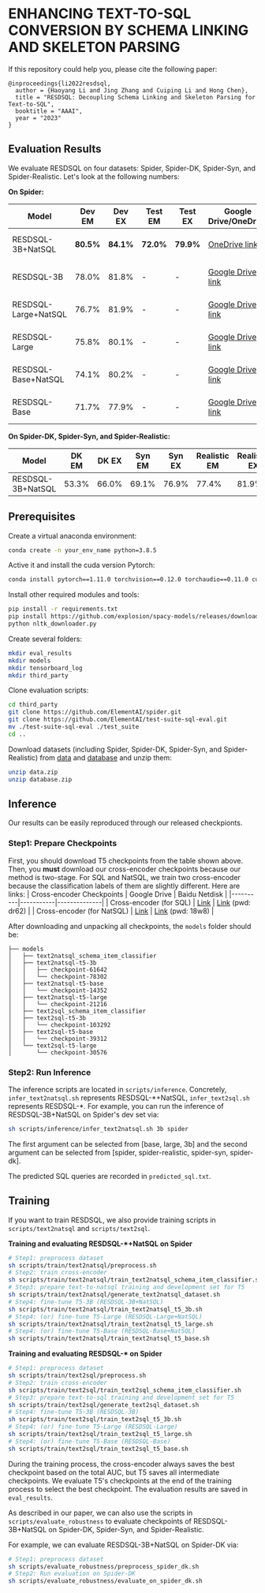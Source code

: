 
# ENHANCING TEXT-TO-SQL CONVERSION BY SCHEMA LINKING AND SKELETON PARSING 

If this repository could help you, please cite the following paper:
```
@inproceedings{li2022resdsql,
  author = {Haoyang Li and Jing Zhang and Cuiping Li and Hong Chen},
  title = "RESDSQL: Decoupling Schema Linking and Skeleton Parsing for Text-to-SQL",
  booktitle = "AAAI",
  year = "2023"
}
```

## Evaluation Results
We evaluate RESDSQL on four datasets: Spider, Spider-DK, Spider-Syn, and Spider-Realistic. Let's look at the following numbers:

**On Spider:**

| Model | Dev EM | Dev EX | Test EM | Test EX | Google Drive/OneDrive | Baidu Netdisk |
|-------|--------|--------|---------|---------|-----------------------|----------------|
| RESDSQL-3B+NatSQL | **80.5%** | **84.1%** | **72.0%** | **79.9%** | [OneDrive link](https://1drv.ms/u/s!Ak05bBUBFYiktcdziiE79xaeKtO6qg?e=e9424n) | [Link](https://pan.baidu.com/s/1ReHso0QgX5aT-hGySUnlrQ) (pwd: 4r98) |
| RESDSQL-3B | 78.0% | 81.8% | - | - | [Google Drive link](https://drive.google.com/file/d/1M-zVeB6TKrvcIzaH8vHBIKeWqPn95i11/view?usp=sharing) | [Link](https://pan.baidu.com/s/1mZxakfes4wRSEwnRW43i5A) (pwd: sc62) |
| RESDSQL-Large+NatSQL | 76.7% | 81.9% | - | - | [Google Drive link](https://drive.google.com/file/d/1ZwFsH24_qKC3xwYdedPi6T_8argguWHe/view?usp=sharing) | [Link](https://pan.baidu.com/s/18H8lgnv9gfXmUo_oO_CdOA) (pwd: 7iyq) |
| RESDSQL-Large | 75.8% | 80.1% | - | - | [Google Drive link](https://drive.google.com/file/d/1-xwtKwfJZSrmJrU-_Xdkx1kPuZao7r7e/view?usp=sharing) | [Link](https://pan.baidu.com/s/1Mwg0OZZ48APEq9jPvQQNtw) (pwd: q58k) |
| RESDSQL-Base+NatSQL | 74.1% | 80.2% | - | - | [Google Drive link](https://drive.google.com/file/d/1QyfSfHHrxfIM5X9gKUYNr_0ZRVvb1suV/view?usp=share_link) | [Link](https://pan.baidu.com/s/1XegaZFvXuZ_jf3P-9YPQCQ) (pwd: pyxf) |
| RESDSQL-Base | 71.7% | 77.9% | - | - | [Google Drive link](https://drive.google.com/file/d/1lqZ81f_fSZtg6BRcRw1-Ol-RJCcKRsmH/view?usp=sharing) | [Link](https://pan.baidu.com/s/1-6H7zStq0WCJHTjDuVspoQ) (pwd: wuek) |

**On Spider-DK, Spider-Syn, and Spider-Realistic:**

| Model | DK EM | DK EX | Syn EM | Syn EX | Realistic EM | Realistic EX |
|-------|-------|-------|--------|--------|--------------|--------------|
| RESDSQL-3B+NatSQL| 53.3% | 66.0% | 69.1% | 76.9% | 77.4% | 81.9% |

## Prerequisites
Create a virtual anaconda environment:
```sh
conda create -n your_env_name python=3.8.5
```
Active it and install the cuda version Pytorch:
```sh
conda install pytorch==1.11.0 torchvision==0.12.0 torchaudio==0.11.0 cudatoolkit=11.3 -c pytorch
```
Install other required modules and tools:
```sh
pip install -r requirements.txt
pip install https://github.com/explosion/spacy-models/releases/download/en_core_web_sm-2.2.0/en_core_web_sm-2.2.0.tar.gz
python nltk_downloader.py
```
Create several folders:
```sh
mkdir eval_results
mkdir models
mkdir tensorboard_log
mkdir third_party
```
Clone evaluation scripts:
```sh
cd third_party
git clone https://github.com/ElementAI/spider.git
git clone https://github.com/ElementAI/test-suite-sql-eval.git
mv ./test-suite-sql-eval ./test_suite
cd ..
```
Download datasets (including Spider, Spider-DK, Spider-Syn, and Spider-Realistic) from [data](https://drive.google.com/file/d/1b86WpUrLo1IL98Tnogi3U6MTWK39yhMO/view?usp=share_link) and [database](https://drive.google.com/file/d/1s4ItreFlTa8rUdzwVRmUR2Q9AHnxbNjo/view?usp=share_link) and unzip them:
```sh
unzip data.zip
unzip database.zip
```

## Inference
Our results can be easily reproduced through our released checkpionts.
### Step1: Prepare Checkpoints
First, you should download T5 checkpoints from the table shown above. Then, you **must** download our cross-encoder checkpoints because our method is two-stage. For SQL and NatSQL, we train two cross-encoder because the classification labels of them are slightly different. Here are links: 
| Cross-encoder Checkpoints | Google Drive | Baidu Netdisk |
|----------|-----------|--------------|
| Cross-encoder (for SQL) | [Link](https://drive.google.com/file/d/1zHAhECq1uGPR9Rt1EDsTai1LbRx0jYIo/view?usp=share_link") | [Link](https://pan.baidu.com/s/1trSi8OBOcPo5NkZb_o-T4g) (pwd: dr62) |
| Cross-encoder (for NatSQL) | [Link](https://drive.google.com/file/d/1UWNj1ZADfKa1G5I4gBYCJeEQO6piMg4G/view?usp=share_link") | [Link](https://pan.baidu.com/s/15eGPMSx7K8oLV4hkjnCzaw) (pwd: 18w8) |

After downloading and unpacking all checkpoints, the `models` folder should be:
```
├── models
│   ├── text2natsql_schema_item_classifier
│   ├── text2natsql-t5-3b
│   │   ├── checkpoint-61642
│   │   └── checkpoint-78302
│   ├── text2natsql-t5-base
│   │   └── checkpoint-14352
│   ├── text2natsql-t5-large
│   │   └── checkpoint-21216
│   ├── text2sql_schema_item_classifier
│   ├── text2sql-t5-3b
│   │   └── checkpoint-103292
│   ├── text2sql-t5-base
│   │   └── checkpoint-39312
│   └── text2sql-t5-large
│       └── checkpoint-30576
```

### Step2: Run Inference
The inference scripts are located in `scripts/inference`. Concretely, `infer_text2natsql.sh` represents RESDSQL-\*+NatSQL, `infer_text2sql.sh` represents RESDSQL-\*. For example, you can run the inference of RESDSQL-3B+NatSQL on Spider's dev set via:
```sh
sh scripts/inference/infer_text2natsql.sh 3b spider
```
The first argument can be selected from [base, large, 3b] and the second argument can be selected from [spider, spider-realistic, spider-syn, spider-dk].

The predicted SQL queries are recorded in `predicted_sql.txt`.

## Training
If you want to train RESDSQL, we also provide training scripts in `scripts/text2natsql` and `scripts/text2sql`.

**Training and evaluating RESDSQL-\*+NatSQL on Spider**
```sh
# Step1: preprocess dataset
sh scripts/train/text2natsql/preprocess.sh
# Step2: train cross-encoder
sh scripts/train/text2natsql/train_text2natsql_schema_item_classifier.sh
# Step3: prepare text-to-natsql training and development set for T5
sh scripts/train/text2natsql/generate_text2natsql_dataset.sh
# Step4: fine-tune T5-3B (RESDSQL-3B+NatSQL)
sh scripts/train/text2natsql/train_text2natsql_t5_3b.sh
# Step4: (or) fine-tune T5-Large (RESDSQL-Large+NatSQL)
sh scripts/train/text2natsql/train_text2natsql_t5_large.sh
# Step4: (or) fine-tune T5-Base (RESDSQL-Base+NatSQL)
sh scripts/train/text2natsql/train_text2natsql_t5_base.sh
```

**Training and evaluating RESDSQL-\* on Spider**
```sh
# Step1: preprocess dataset
sh scripts/train/text2sql/preprocess.sh
# Step2: train cross-encoder
sh scripts/train/text2sql/train_text2sql_schema_item_classifier.sh
# Step3: prepare text-to-sql training and development set for T5
sh scripts/train/text2sql/generate_text2sql_dataset.sh
# Step4: fine-tune T5-3B (RESDSQL-3B)
sh scripts/train/text2sql/train_text2sql_t5_3b.sh
# Step4: (or) fine-tune T5-Large (RESDSQL-Large)
sh scripts/train/text2sql/train_text2sql_t5_large.sh
# Step4: (or) fine-tune T5-Base (RESDSQL-Base)
sh scripts/train/text2sql/train_text2sql_t5_base.sh
```

During the training process, the cross-encoder always saves the best checkpoint based on the total AUC, but T5 saves all intermediate checkpoints. We evaluate T5's checkpoints at the end of the training process to select the best checkpoint. The evaluation results are saved in `eval_results`.

As described in our paper, we can also use the scripts in `scripts/evaluate_robustness` to evaluate checkpoints of RESDSQL-3B+NatSQL on Spider-DK, Spider-Syn, and Spider-Realistic.

For example, we can evaluate RESDSQL-3B+NatSQL on Spider-DK via:
```sh
# Step1: preprocess dataset
sh scripts/evaluate_robustness/preprocess_spider_dk.sh
# Step2: Run evaluation on Spider-DK
sh scripts/evaluate_robustness/evaluate_on_spider_dk.sh
```
